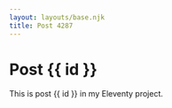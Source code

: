 ```yaml
---
layout: layouts/base.njk
title: Post 4287
---
```


# Post {{ id }}

This is post {{ id }} in my Eleventy project.
